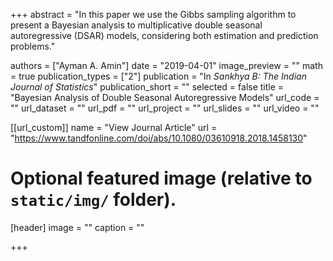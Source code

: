 +++
abstract = "In this paper we use the Gibbs sampling algorithm to present a Bayesian analysis to multiplicative double seasonal autoregressive (DSAR) models, considering both estimation and prediction problems."

authors = ["Ayman A. Amin"]
date = "2019-04-01"
image_preview = ""
math = true
publication_types = ["2"]
publication = "In *Sankhya B: The Indian Journal of Statistics*"
publication_short = ""
selected = false
title = "Bayesian Analysis of Double Seasonal Autoregressive Models"
url_code = ""
url_dataset = ""
url_pdf = ""
url_project = ""
url_slides = ""
url_video = ""

[[url_custom]]
name = "View Journal Article"
url = "https://www.tandfonline.com/doi/abs/10.1080/03610918.2018.1458130"

# Optional featured image (relative to `static/img/` folder).
[header]
image = ""
caption = ""

+++
